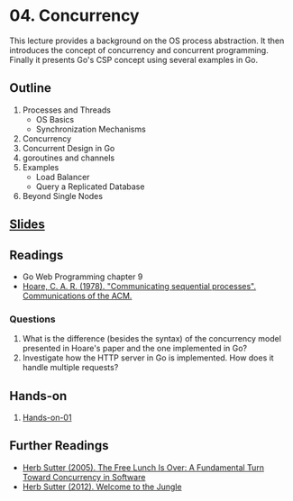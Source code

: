 # 04. Concurrency

This lecture provides a background on the OS process abstraction. It then
introduces the concept of concurrency and concurrent programming. Finally it
presents Go's CSP concept using several examples in Go.

## Outline

1. Processes and Threads
    - OS Basics
    - Synchronization Mechanisms
2. Concurrency
3. Concurrent Design in Go
4. goroutines and channels
5. Examples
    - Load Balancer
    - Query a Replicated Database
6. Beyond Single Nodes


## [Slides](http://go-talks.appspot.com/github.com/jf87/scalable_web_systems/session-04/slides/session04.slide)

## Readings
- Go Web Programming chapter 9
- [Hoare, C. A. R. (1978). "Communicating sequential processes". Communications of the ACM.](https://dl.acm.org/citation.cfm?id=359585)

### Questions

1. What is the difference (besides the syntax) of the concurrency model
   presented in Hoare's paper and the one implemented in Go?
2. Investigate how the HTTP server in Go is implemented. How does it handle multiple requests?

## Hands-on

1. [Hands-on-01](hands-on-01/README.md)


## Further Readings

- [Herb Sutter (2005). The Free Lunch Is Over: A Fundamental Turn Toward Concurrency in Software](http://www.gotw.ca/publications/concurrency-ddj.htm)
- [Herb Sutter (2012). Welcome to the Jungle](https://herbsutter.com/welcome-to-the-jungle/)
